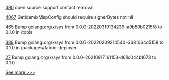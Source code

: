 
[390](https://github.com/hyperledger-labs/fabric-operations-console/pull/390) open source support contact removal

[4067](https://github.com/hyperledger/fabric/pull/4067) GetIdemixMspConfig should require signerBytes not nil

[465](https://github.com/hyperledger-labs/fabric-smart-client/pull/465) Bump golang.org/x/sys from 0.0.0-20220319134239-a9b59b0215f8 to 0.1.0 in /tools

[388](https://github.com/hyperledger-labs/fabric-operations-console/pull/388) Bump golang.org/x/sys from 0.0.0-20220209214540-3681064d5158 to 0.1.0 in /packages/fabric-deployer

[27](https://github.com/hyperledger-labs/cckit/pull/27) Bump golang.org/x/sys from 0.0.0-20210917161153-d61c044b1678 to 0.1.0


[See more >>>](https://start-here.hyperledger.org/pull-requests)
